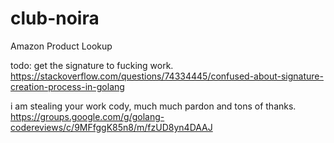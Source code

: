 # club-noira
Amazon Product Lookup

todo: get the signature to fucking work. https://stackoverflow.com/questions/74334445/confused-about-signature-creation-process-in-golang

i am stealing your work cody, much much pardon and tons of thanks. https://groups.google.com/g/golang-codereviews/c/9MFfggK85n8/m/fzUD8yn4DAAJ
